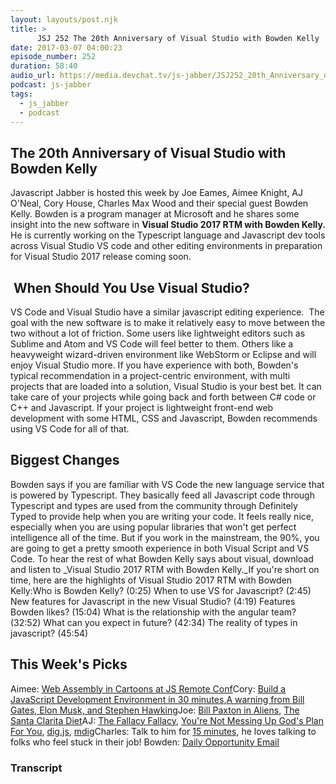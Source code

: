 ```yaml
---
layout: layouts/post.njk
title: >
      JSJ 252 The 20th Anniversary of Visual Studio with Bowden Kelly
date: 2017-03-07 04:00:23
episode_number: 252
duration: 58:40
audio_url: https://media.devchat.tv/js-jabber/JSJ252_20th_Anniversary_of_Visual_Studio_with_Bowden_Kelly_.mp3
podcast: js-jabber
tags: 
  - js_jabber
  - podcast
---
```


## The 20th Anniversary of Visual Studio with Bowden Kelly
Javascript Jabber is hosted this week by Joe Eames, Aimee Knight, AJ O'Neal, Cory&nbsp;House, Charles Max Wood and their&nbsp;special guest Bowden Kelly. Bowden is a program manager at Microsoft and he shares some insight into the new software in **Visual Studio 2017 RTM with Bowden Kelly.** He is currently working on the Typescript language and Javascript dev tools across Visual Studio VS code and other editing environments in preparation for Visual Studio 2017 release coming soon.
## &nbsp;When Should You Use Visual Studio?
VS Code and Visual Studio have a similar javascript editing experience. &nbsp;The goal with the new software is to make it relatively easy to move between the two without a lot of friction. Some users like lightweight editors such as Sublime and Atom and VS Code will feel better to them. Others like a heavyweight wizard-driven environment like WebStorm or Eclipse and will enjoy Visual Studio more. If you have experience with both, Bowden's typical recommendation in a project-centric environment, with multi projects that are loaded into a solution, Visual Studio is your best bet. It can take care of your projects while going back and forth between C# code or C++ and Javascript. If your project is lightweight front-end web development with some HTML, CSS and Javascript, Bowden recommends using VS Code for all of that.
## Biggest Changes
Bowden says if you are familiar with VS Code the new language service that is powered by Typescript. They basically feed&nbsp;all Javascript code through Typescript and types are used from the community through Definitely Typed to provide&nbsp;help when you are writing your code. It feels really nice, especially when you are using popular libraries that won't get perfect intelligence all of the time. But if you work in the mainstream, the 90%, you are going to get a pretty smooth experience in both Visual Script and VS Code. To hear the rest of what Bowden Kelly says about visual, download and listen to _Visual Studio 2017 RTM with Bowden Kelly._If you're short on time, here are the highlights of Visual Studio 2017 RTM with Bowden Kelly:Who is Bowden Kelly? (0:25) When to use VS for Javascript? (2:45) New features for Javascript in the new Visual Studio? (4:19) Features Bowden likes? (15:04) What is the relationship with the angular team? (32:52) What can you expect in future? (42:34) The reality of types in javascript? (45:54)
## This Week's Picks
Aimee: [Web&nbsp;Assembly in Cartoons at JS Remote Conf](https://hacks.mozilla.org/2017/02/a-cartoon-intro-to-webassembly/)Cory:&nbsp;[Build a JavaScript Development Environment in 30&nbsp;minutes](https://channel9.msdn.com/Events/Seth-on-the-Road/Codemash-2017/Build-a-JavaScript-Development-Environment-in-30-minutes?utm_content=buffer8d665&utm_medium=social&utm_source=twitter.com&utm_campaign=buffer),[A warning from Bill Gates, Elon Musk, and Stephen&nbsp;Hawking](https://medium.freecodecamp.com/bill-gates-and-elon-musk-just-warned-us-about-the-one-thing-politicians-are-too-scared-to-talk-8db9815fd398#.cd7kk78dz)Joe: [Bill Paxton in Aliens](http://www.imdb.com/title/tt0090605/), [The Santa Clarita Diet](http://www.imdb.com/title/tt5580540/)AJ: [The Fallacy Fallacy](https://www.facebook.com/photo.php?fbid=10154605669894051&set=p.10154605669894051&type=3&theater),&nbsp;[You're Not Messing Up God's Plan For You](https://www.lds.org/blog/youre-not-messing-up-gods-plan-for-you),&nbsp;[dig.js](https://git.daplie.com/Daplie/dig.js),&nbsp;[mdig](https://git.daplie.com/Daplie/mdig)Charles: Talk to him for [15 minutes](http://www.meetme.so/devchatlistener), he loves talking to folks who feel stuck in their job! Bowden: [Daily Opportunity Email](http://www.oppsdaily.com/)

### Transcript


